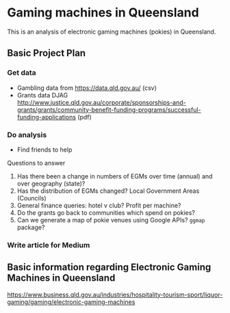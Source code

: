 # Gaming machines in Queensland
This is an analysis of electronic gaming machines (pokies) in Queensland.

## Basic Project Plan
### Get data
* Gambling data from https://data.qld.gov.au/ (csv)
* Grants data DJAG http://www.justice.qld.gov.au/corporate/sponsorships-and-grants/grants/community-benefit-funding-programs/successful-funding-applications (pdf)

### Do analysis
* Find friends to help

Questions to answer
1. Has there been a change in numbers of EGMs over time (annual) and over geography (state)?
2. Has the distribution of EGMs changed?
Local Government Areas (Councils)
3. General finance queries:
hotel v club?
Profit per machine?
4. Do the grants go back to communities which spend on pokies?
5. Can we generate a map of pokie venues using Google APIs? `ggmap` package?

### Write article for Medium

## Basic information regarding Electronic Gaming Machines in Queensland
https://www.business.qld.gov.au/industries/hospitality-tourism-sport/liquor-gaming/gaming/electronic-gaming-machines
